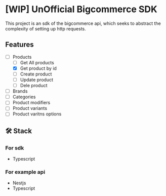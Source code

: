 # [WIP] UnOfficial Bigcommerce SDK

This project is an sdk of the bigcommerce api, which seeks to abstract the complexity of setting up http requests.

## Features

- [ ] Products
  - [ ] Get All products
  - [x] Get product by id
  - [ ] Create product
  - [ ] Update product
  - [ ] Dele product
- [ ] Brands
- [ ] Categories
- [ ] Product modifiers
- [ ] Product variants
- [ ] Product varitns options

## 🛠️ Stack

### For sdk

- Typescript

### For example api

- Nestjs
- Typescript
